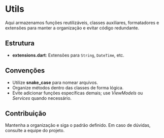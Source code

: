 # Utils

Aqui armazenamos funções reutilizáveis, classes auxiliares, formatadores e extensões para manter a organização e evitar código redundante.

## Estrutura

- **extensions.dart**: Extensões para `String`, `DateTime`, etc.

## Convenções

- Utilize **snake_case** para nomear arquivos.
- Organize métodos dentro das classes de forma lógica.
- Evite adicionar funções específicas demais; use _ViewModels_ ou _Services_ quando necessário.

## Contribuição

Mantenha a organização e siga o padrão definido. Em caso de dúvidas, consulte a equipe do projeto.
